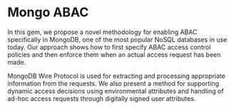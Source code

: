 # Mongo ABAC

In this gem, we propose a novel methodology for enabling ABAC specifically in MongoDB, one of the most popular NoSQL databases in use today. Our approach shows how to first specify ABAC access control policies and then enforce them when an actual access request has been made.

MongoDB Wire Protocol is used for extracting and processing appropriate information from the requests. We also present a method for supporting dynamic access decisions using environmental attributes and handling of ad-hoc access requests through digitally signed user attributes.

